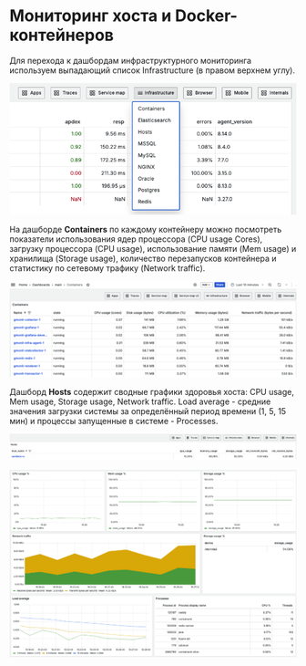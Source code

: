 # Мониторинг хоста и Docker-контейнеров

Для перехода к дашбордам инфраструктурного мониторинга используем выпадающий список Infrastructure (в правом верхнем углу).

![list](./screenshots/infra_list.png)

На дашбордe **Containers** по каждому контейнеру можно посмотреть показатели использования ядер процессора (CPU usage Cores), загрузку процессора (CPU usage), использование памяти (Mem usage) и хранилища (Storage usage), количество перезапусков контейнера и статистику по сетевому трафику (Network traffic).

![container](./screenshots/infra_containers.png)

Дашборд **Hosts** содержит сводные графики здоровья хоста: CPU usage, Mem usage, Storage usage, Network traffic. Load average - средние значения загрузки системы за определённый период времени (1, 5, 15 мин) и процессы запущенные в системе - Processes.

![hosts](./screenshots/infra_hosts.png)

![hosts](./screenshots/infra_hosts2.png)
